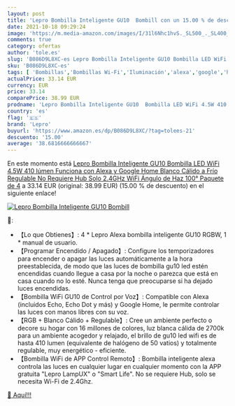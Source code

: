 ```yaml
---
layout: post
title: 'Lepro Bombilla Inteligente GU10  Bombill con un 15.00 % de descuento'
date: 2021-10-18 09:29:24
image: 'https://m.media-amazon.com/images/I/31l6Nhc1hvS._SL500_._SL400_.jpg'
comments: true
category: ofertas
author: 'tole.es'
slug: 'B086D9L8XC-es Lepro Bombilla Inteligente GU10 Bombilla LED WiFi 4.5W 410...'
sku: 'B086D9L8XC-es'
tags: [ 'Bombillas','Bombillas Wi-Fi','Iluminación','alexa','google','home','lepro', ]
actualPrice: 33.14 EUR
currency: EUR
price: 33.14
comparePrice: 38.99 EUR
prodname: 'Lepro Bombilla Inteligente GU10  Bombilla LED WiFi 4.5W 410 lúmen  Funciona con Alexa y Google Home  Blanco Cálido a Frío  Regulable  No Requiere Hub Solo 2.4GHz WiFi  Ángulo de Haz 100°  Paquete de 4'
country: 'es'
flag: '🇪🇸'
brand: 'Lepro'
buyurl: 'https://www.amazon.es/dp/B086D9L8XC/?tag=tolees-21'
descuento: '15.00'
average: '38.6816666666667'
---
```


En este momento está [Lepro Bombilla Inteligente GU10  Bombilla LED WiFi 4.5W 410 lúmen  Funciona con Alexa y Google Home  Blanco Cálido a Frío  Regulable  No Requiere Hub Solo 2.4GHz WiFi  Ángulo de Haz 100°  Paquete de 4](https://www.amazon.es/dp/B086D9L8XC/?tag=tolees-21) a 33.14 EUR (original: 38.99 EUR) (15.00 %  de descuento) en el siguiente enlace!

[![Lepro Bombilla Inteligente GU10  Bombill](https://m.media-amazon.com/images/I/31l6Nhc1hvS._SL500_._SL400_.jpg)](https://www.amazon.es/dp/B086D9L8XC/?tag=tolees-21)

🔎:

- 【Lo que Obtienes】: 4 * Lepro Alexa bombilla inteligente GU10 RGBW, 1 * manual de usuario.
- 【Programar Encendido / Apagado】: Configure los temporizadores para encender o apagar las luces automáticamente a la hora preestablecida, de modo que las luces de bombilla gu10 led estén encendidas cuando llegue a casa por la noche o parezca que está en casa cuando no lo esté. Nunca tenga que preocuparse si ha dejado luces encendidas.
- 【Bombilla WiFi GU10 de Control por Voz】: Compatible con Alexa (incluidos Echo, Echo Dot y más) y Google Home, le permite controlar las luces con manos libres con su voz.
- 【RGB + Blanco Cálido + Regulable】: Cree un ambiente perfecto o decore su hogar con 16 millones de colores, luz blanca cálida de 2700k para un ambiente acogedor y relajado, el brillo de gu10 led wifi es de hasta 410 lumen (equivalente de halógeno de 50 vatios) y totalmente regulable, muy energético - eficiente.
- 【Bombilla WiFi de APP Control Remoto】: Bombilla inteligente alexa controla las luces en cualquier lugar en cualquier momento con la APP gratuita "Lepro LampUX" o "Smart Life". No se requiere Hub, solo se necesita Wi-Fi de 2.4Ghz.

[🛒 Aquí!!!](https://www.amazon.es/dp/B086D9L8XC/?tag=tolees-21)
